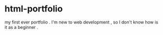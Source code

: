 # html-portfolio
my first ever portfolio . I'm new to web development , so I don't know how is it as a beginner .
